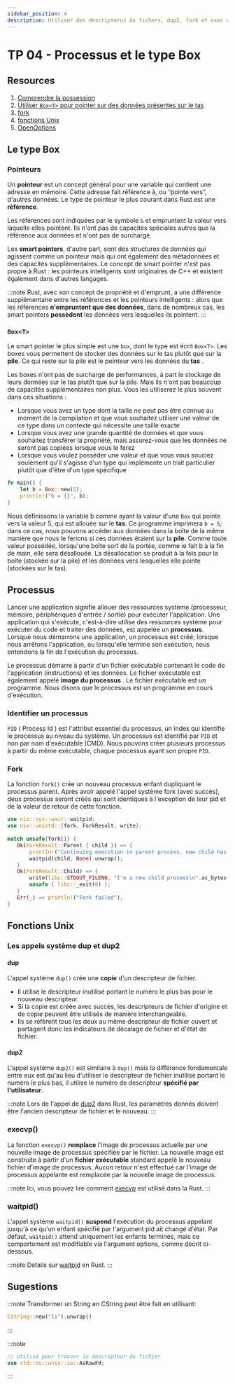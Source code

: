 ```yaml
---
sidebar_position: 4
description: Utiliser des descripterus de fichers, dup2, fork et exec et le type Box
---
```


# TP 04 - Processus et le type Box

## Resources
1. [Comprendre la possession](https://jimskapt.github.io/rust-book-fr/ch04-00-understanding-ownership.html)
2. [Utiliser `Box<T>` pour pointer sur des données présentes sur le tas](https://jimskapt.github.io/rust-book-fr/ch15-01-box.html)
3. [fork](https://docs.rs/nix/0.23.1/nix/unistd/fn.fork.html)
4. [fonctions Unix](https://docs.rs/nix/0.23.1/nix/unistd/index.html)
5. [OpenOptions](https://doc.rust-lang.org/std/fs/struct.OpenOptions.html)

## Le type Box
### Pointeurs
Un **pointeur** est un concept général pour une variable qui contient une adresse en mémoire. Cette adresse fait référence à, ou “pointe vers”, d'autres données. Le type de pointeur le plus courant dans Rust est une **référence**.

Les références sont indiquées par le symbole `&` et empruntent la valeur vers laquelle elles pointent. Ils n'ont pas de capacités spéciales autres que la référence aux données et n'ont pas de surcharge.

Les **smart pointers**, d'autre part, sont des structures de données qui agissent comme un pointeur mais qui ont également des métadonnées et des capacités supplémentaires. Le concept de smart pointer n'est pas propre à Rust : les pointeurs intelligents sont originaires de C++ et existent également dans d'autres langages.

:::note
Rust, avec son concept de propriété et d'emprunt, a une différence supplémentaire entre les références et les pointeurs intelligents : alors que les références **n'empruntent que des données**, dans de nombreux cas, les smart pointers **possèdent** les données vers lesquelles ils pointent.
:::

### `Box<T>`
Le smart pointer le plus simple est une `box`, dont le type est écrit `Box<T>`. Les boxes vous permettent de stocker des données sur le tas plutôt que sur la **pile**. Ce qui reste sur la pile est le pointeur vers les données du **tas** .

Les boxes n'ont pas de surcharge de performances, à part le stockage de leurs données sur le tas plutôt que sur la pile. Mais ils n'ont pas beaucoup de capacités supplémentaires non plus. Vous les utiliserez le plus souvent dans ces situations :
* Lorsque vous avez un type dont la taille ne peut pas être connue au moment de la compilation et que vous souhaitez utiliser une valeur de ce type dans un contexte qui nécessite une taille exacte
* Lorsque vous avez une grande quantité de données et que vous souhaitez transférer la propriété, mais assurez-vous que les données ne seront pas copiées lorsque vous le ferez
* Lorsque vous voulez posséder une valeur et que vous vous souciez seulement qu'il s'agisse d'un type qui implémente un trait particulier plutôt que d'être d'un type spécifique

```rust
fn main() {
    let b = Box::new(5);
    println!("b = {}", b);
}
```

Nous définissons la variable b comme ayant la valeur d'une `Box` qui pointe vers la valeur 5, qui est allouée sur le **tas**. Ce programme imprimera `b = 5`; dans ce cas, nous pouvons accéder aux données dans la boîte de la même manière que nous le ferions si ces données étaient sur la **pile**. Comme toute valeur possédée, lorsqu'une boîte sort de la portée, comme le fait b à la fin de main, elle sera désallouée. La désallocation se produit à la fois pour la boîte (stockée sur la pile) et les données vers lesquelles elle pointe (stockées sur le tas).

## Processus
Lancer une application signifie allouer des ressources système (processeur, mémoire, périphériques d'entrée / sortie) pour exécuter l'application. Une application qui s'exécute, c'est-à-dire utilise des ressources système pour exécuter du code et traiter des données, est appelée un **processus**. Lorsque nous démarrons une application, un processus est créé; lorsque nous arrêtons l'application, ou lorsqu'elle termine son exécution, nous entendons la fin de l'exécution du processus.

Le processus démarre à partir d'un fichier exécutable contenant le code de l'application (instructions) et les données. Le fichier exécutable est également appelé **image du processus** . Le fichier exécutable est un programme. Nous disons que le processus est un programme en cours d'exécution. 

### Identifier un processus
``PID`` ( Process Id ) est l'attribut essentiel du processus, un index qui identifie le processus au niveau du système. Un processus est identifié par ``PID`` et non par nom d'exécutable (CMD). Nous pouvons créer plusieurs processus à partir du même exécutable, chaque processus ayant son propre ``PID``.

### Fork
La fonction ``fork()`` crée un nouveau processus enfant dupliquant le processus parent. Après avoir appelé l'appel système fork (avec succès), deux processus seront créés qui sont identiques à l'exception de leur pid et de la valeur de retour de cette fonction.

```rust
use nix::sys::wait::waitpid;
use nix::unistd::{fork, ForkResult, write};
 
match unsafe{fork()} {
   Ok(ForkResult::Parent { child }) => {
       println!("Continuing execution in parent process, new child has pid: {}", child);
       waitpid(child, None).unwrap();
   }
   Ok(ForkResult::Child) => {
       write(libc::STDOUT_FILENO, "I'm a new child process\n".as_bytes()).ok();
       unsafe { libc::_exit(0) };
   }
   Err(_) => println!("Fork failed"),
}
```

## Fonctions Unix
### Les appels système dup et dup2
#### dup
L'appel système `dup()` crée une **copie** d'un descripteur de fichier.
* Il utilise le descripteur inutilisé portant le numéro le plus bas pour le nouveau descripteur.
* Si la copie est créée avec succès, les descripteurs de fichier d'origine et de copie peuvent être utilisés de manière interchangeable.
* Ils se réfèrent tous les deux au même descripteur de fichier ouvert et partagent donc les indicateurs de décalage de fichier et d'état de fichier.

#### dup2
L'appel système `dup2()` est similaire à `dup()` mais la différence fondamentale entre eux est qu'au lieu d'utiliser le descripteur de fichier inutilisé portant le numéro le plus bas, il utilise le numéro de descripteur **spécifié par l'utilisateur**.

:::note
Lors de l'appel de [dup2](https://docs.rs/nix/0.23.1/nix/unistd/fn.dup2.html) dans Rust, les paramètres donnés doivent être l'ancien descripteur de fichier et le nouveau.
:::

### execvp()
La fonction `execvp()` **remplace** l'image de processus actuelle par une nouvelle image de processus spécifiée par le fichier. La nouvelle image est construite à partir d'un **fichier exécutable** standard appelé le nouveau fichier d'image de processus. Aucun retour n'est effectué car l'image de processus appelante est remplacée par la nouvelle image de processus.

:::note
Ici, vous pouvez lire comment [execvp](https://docs.rs/nix/0.23.1/nix/unistd/fn.execvp.html) est utilisé dans la Rust.
:::

### waitpid()
L'appel système `waitpid()` **suspend** l'exécution du processus appelant jusqu'à ce qu'un enfant spécifié par l'argument pid ait changé d'état. Par défaut, `waitpid()` attend uniquement les enfants terminés, mais ce comportement est modifiable via l'argument options, comme décrit ci-dessous.

:::note
Details sur [waitpid](https://docs.rs/nix/0.23.1/nix/sys/wait/fn.waitpid.html) en Rust.
:::

## Sugestions
:::note
Transformer un String en CString peut être fait en utilisant: 
```rust
CString::new("ls").unwrap()
```
:::

:::note
```rust
// utilisé pour trouver le descripteur de fichier 
use std::os::unix::io::AsRawFd;
```
:::
